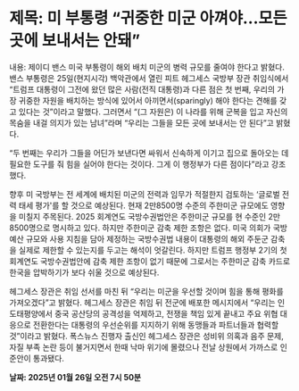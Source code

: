 # **제목: 미 부통령 “귀중한 미군 아껴야…모든 곳에 보내서는 안돼”**

  내용: 제이디 밴스 미국 부통령이 해외 배치 미군의 병력 규모를 줄여야 한다고 밝혔다. 밴스 부통령은 25일(현지시각) 백악관에서 열린 피트 헤그세스 국방부 장관 취임식에서 “트럼프 대통령이 그전에 왔던 많은 사람(전직 대통령)과 다른 점은 첫 번째, 우리의 가장 귀중한 자원을 배치하는 방식에 있어서 아끼면서(sparingly) 해야 한다는 견해를 갖고 있다는 것”이라고 말했다. 그러면서 “(그 자원은) 이 나라를 위해 군복을 입고 자신의 목숨을 내걸 의지가 있는 남녀”라며 “우리는 그들을 모든 곳에 보내서는 안 된다”고 밝혔다.

“두 번째는 우리가 그들을 어딘가 보낸다면 싸워서 신속하게 이기고 집으로 돌아오는 데 필요한 도구를 줘 힘을 실어야 한다는 것이다. 그게 이 행정부가 다른 점이다”라고 강조했다.

향후 미 국방부는 전 세계에 배치된 미군의 전력과 임무가 적절한지 검토하는 ‘글로벌 전력 태세 평가'를 할 것으로 예상된다. 현재 2만8500명 수준의 주한미군 규모에도 영향을 미칠지 주목된다. 2025 회계연도 국방수권법안은 주한미군 규모를 현 수준인 2만8500명으로 명시하고 있다. 하지만 주한미군 감축 제한 조항은 없다. 미국 의회가 국방 예산 규모와 사용 지침을 담아 제정하는 국방수권법 내용이 대통령의 해외 주둔군 감축을 실제로 제한할 수 있는지를 두고는 해석이 엇갈린다. 하지만 트럼프 행정부 2기의 첫 회계연도 국방수권법안에 감축 제한 조항이 없기 때문에 그로서는 주한미군 감축 카드로 한국을 압박하기가 보다 쉬울 것으로 예상된다.

헤그세스 장관은 취임 선서를 마친 뒤 “우리는 미군을 우선할 것이며 힘을 통해 평화를 가져오겠다”고 밝혔다. 헤그세스 장관은 취임 뒤 전군에 배포한 메시지에서 “우리는 인도태평양에서 중국 공산당의 공격성을 억제하고, 전쟁을 책임 있게 끝내고 주요 위협 대응으로 전환한다는 대통령의 우선순위를 지지하기 위해 동맹들과 파트너들과 협력할 것”이라고 밝혔다. 폭스뉴스 진행자 출신인 헤그세스 장관은 성비위 의혹과 음주 문제, 자질 부족 논란 등이 불거지면서 한때 낙마 위기에 몰렸으나 전날 상원에서 가까스로 인준안이 통과됐다.

  **날짜: 2025년 01월 26일 오전 7시 50분**